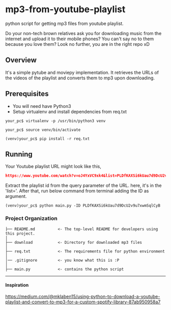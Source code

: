 # mp3-from-youtube-playlist
python script for getting mp3 files from youtube playlist.

Do your non-tech brown relatives ask you for downloading music from the internet and upload it to their mobile phones? You can't say no to them because you love them? Look no further, you are in the right repo xD

## Overview
It's a simple pytube and moviepy implementation. It retrieves the URLs of the videos of the playlist and converts them to mp3 upon downloading.


## Prerequisites
- You will need have Python3
- Setup virtualenv and install dependencies from req.txt
```console
your_pc$ virtualenv -p /usr/bin/python3 venv
```
```console
your_pc$ source venv/bin/activate
```
```console
(venv)your_pc$ pip install -r req.txt
```
## Running
Your Youtube playlist URL might look like this,
```json lines
https://www.youtube.com/watch?v=oJ4YxVC9xk4&list=PLDfKAXSi6kUau7d9DcU2v9u7xwmSqlCyB
```
Extract the playlist id from the query parameter of the URL. here, it's in the 'list='.
After that, run below command from terminal adding the ID as argument.

```console
(venv)your_pc$ python main.py -ID PLDfKAXSi6kUau7d9DcU2v9u7xwmSqlCyB
```

### Project Organization

    ├── README.md          <- The top-level README for developers using this project.
    │
    ├── download           <- Directory for downloaded mp3 files
    │
    ├── req.txt            <- The requirements file for python environment
    │
    │── .gitignore         <- you know what this is :P
    │
    ├── main.py            <- contains the python script

------ 

#### Inspiration
https://medium.com/@mklaben15/using-python-to-download-a-youtube-playlist-and-convert-to-mp3-for-a-custom-spotify-library-87ab950958a7
